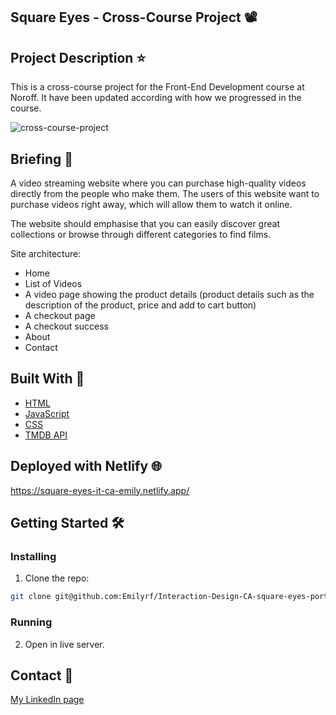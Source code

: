 ## Square Eyes -  Cross-Course Project :film_projector:

## Project Description :star:

This is a cross-course project for the Front-End Development course at Noroff. It have been updated according with how we progressed in the course.

![cross-course-project](https://user-images.githubusercontent.com/104759694/224039075-b9d20925-9992-4a2d-ad1b-54bac10b6f62.png)


## Briefing :memo:
A video streaming website where you can purchase high-quality videos directly from the people who make them. The users of this website want to purchase videos right away, which will allow them to watch it online.

The website should emphasise that you can easily discover great collections or browse through different categories to find films.

Site architecture:

- Home
- List of Videos
- A video page showing the product details (product details such as the description of the product, price and add to cart button)
- A checkout page
- A checkout success
- About
- Contact


## Built With :wrench:

- [HTML](https://developer.mozilla.org/en-US/docs/Web/HTML)
- [JavaScript](https://developer.mozilla.org/en-US/docs/Web/JavaScript)
- [CSS](https://developer.mozilla.org/en-US/docs/Web/CSS)
- [TMDB API](https://developers.themoviedb.org/3/getting-started/introduction)

## Deployed with Netlify :globe_with_meridians:

https://square-eyes-it-ca-emily.netlify.app/

## Getting Started :hammer_and_wrench:

### Installing

1. Clone the repo:

```bash
git clone git@github.com:Emilyrf/Interaction-Design-CA-square-eyes-portfolio.git
```


### Running

2. Open in live server.




## Contact :speech_balloon:

[My LinkedIn page](https://www.linkedin.com/in/emily-rego-ferreira/)



